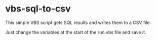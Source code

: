 # vbs-sql-to-csv
This simple VBS script gets SQL results and writes them to a CSV file.

Just change the variables at the start of the run.vbs file and save it.

